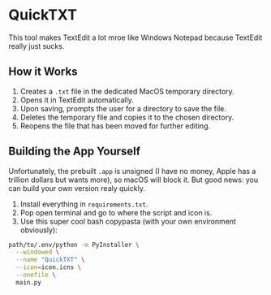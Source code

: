 
# QuickTXT

This tool makes TextEdit a lot mroe like Windows Notepad because TextEdit really just sucks.


## How it Works

1. Creates a `.txt` file in the dedicated MacOS temporary directory.
2. Opens it in TextEdit automatically.
3. Upon saving, prompts the user for a directory to save the file.
4. Deletes the temporary file and copies it to the chosen directory.
5. Reopens the file that has been moved for further editing.

## Building the App Yourself

Unfortunately, the prebuilt `.app` is unsigned (I have no money, Apple has a trillion dollars but wants more), so macOS will block it. But good news: you can build your own version realy quickly.

1. Install everything in `requirements.txt`.
2. Pop open terminal and go to where the script and icon is.
3. Use this super cool bash copypasta (with your own environment obviously):
```bash
path/to/.env/python -m PyInstaller \
  --windowed \
  --name "QuickTXT" \
  --icon=icon.icns \
  --onefile \
  main.py
```
